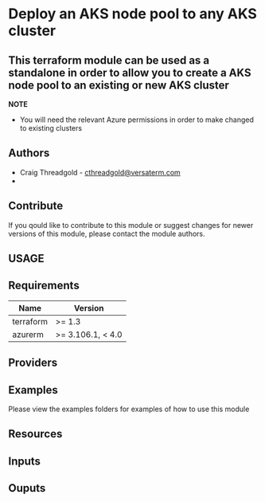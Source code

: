# Deploy an AKS node pool to any AKS cluster

## This terraform module can be used as a standalone in order to allow you to create a AKS node pool to an existing or new AKS cluster

**NOTE**
  - You will need the relevant Azure permissions in order to make changed to existing clusters

## Authors
 - Craig Threadgold - cthreadgold@versaterm.com
 - 

## Contribute
If you qould like to contribute to this module or suggest changes for newer versions of this module, please contact the module authors.

## USAGE

## Requirements
|Name|Version|
|----|-------|
|terraform | >= 1.3 |
|azurerm   | >= 3.106.1, < 4.0 |

## Providers

## Examples
Please view the examples folders for examples of how to use this module

## Resources

## Inputs

## Ouputs
